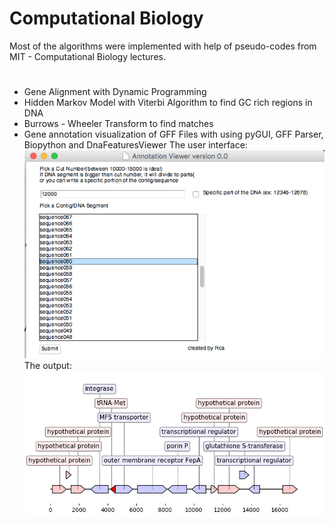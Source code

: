 # Computational Biology
Most of the algorithms were implemented with help of pseudo-codes from MIT - Computational Biology lectures.  
#
- Gene Alignment with Dynamic Programming
- Hidden Markov Model with Viterbi Algorithm to find GC rich regions in DNA
- Burrows - Wheeler Transform to find matches 
- Gene annotation visualization of GFF Files with using pyGUI, GFF Parser, Biopython and DnaFeaturesViewer
The user interface:
![](https://github.com/recepcanaltinbag/Bioinformatics/blob/master/GenomeAnnotation/userinterface.png)
The output:
![](https://github.com/recepcanaltinbag/Bioinformatics/blob/master/GenomeAnnotation/sequence062.png)

